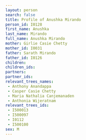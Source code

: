 ```yaml
---
layout: person
search: false
title: Profile of Anushka Mirando
person_id: I0128
first_name: Anushka
last_name: Mirando
full_name: Anushka Mirando
mother: Girlie Casie Chetty
mother_id: I0031
father: Sarath Mirando
father_id: I0126
children:
children_ids:
partners:
partner_ids:
relevant_trees_names:
 - Anthony Anandappa
 - Casper Casie Chetty
 - Maria Nathalia Canjemanaden
 - Anthonia Wijeratnam
relevant_trees_ids:
 - I500013
 - I500097
 - I0112
 - I500100
sex: M
---
```


